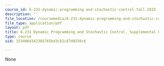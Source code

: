 ```yaml
---
course_id: 6-231-dynamic-programming-and-stochastic-control-fall-2015
description: ''
file_location: /coursemedia/6-231-dynamic-programming-and-stochastic-control-fall-2015/153406d342385765bd3cb2c87d0256c6_MIT6_231F15_lec3.pdf
file_type: application/pdf
layout: pdf
title: 6.231 Dynamic Programming and Stochastic Control, Supplemental Lecture 3
type: course
uid: 153406d342385765bd3cb2c87d0256c6

---
```

None